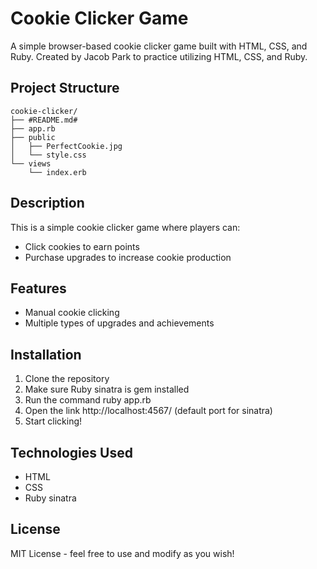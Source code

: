 # Cookie Clicker Game

A simple browser-based cookie clicker game built with HTML, CSS, and Ruby. Created by Jacob Park to practice utilizing HTML, CSS, and Ruby.

## Project Structure

```
cookie-clicker/
├── #README.md#
├── app.rb
├── public
│   ├── PerfectCookie.jpg
│   └── style.css
└── views
    └── index.erb
```

## Description

This is a simple cookie clicker game where players can:
- Click cookies to earn points
- Purchase upgrades to increase cookie production

## Features

- Manual cookie clicking
- Multiple types of upgrades and achievements

## Installation

1. Clone the repository
2. Make sure Ruby sinatra is gem installed
3. Run the command ruby app.rb
4. Open the link http://localhost:4567/ (default port for sinatra)
5. Start clicking!

## Technologies Used

- HTML
- CSS
- Ruby sinatra

## License

MIT License - feel free to use and modify as you wish!
